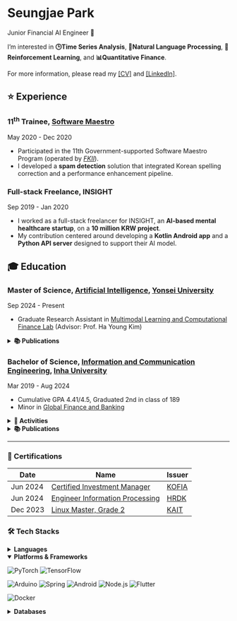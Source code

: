 # Seungjae Park

Junior Financial AI Engineer 🌱

I’m interested in **🕒Time Series Analysis**, **📖Natural Language Processing**, **🤖Reinforcement Learning**, and **📊Quantitative Finance**.

For more information, please read my [[CV]](https://Astro36.github.io/Astro36/CV_Park.pdf) and [[LinkedIn]](https://www.linkedin.com/in/seungjae-park/).

## ⭐ Experience

### 11<sup>th</sup> Trainee, [Software Maestro](https://www.swmaestro.org/sw/main/main.do)

May 2020 - Dec 2020

- Participated in the 11th Government-supported Software Maestro Program (operated by _[FKII](https://www.fkii.org/)_).
- I developed a **spam detection** solution that integrated Korean spelling correction and a performance enhancement pipeline.

### Full-stack Freelance, INSIGHT

Sep 2019 - Jan 2020

- I worked as a full-stack freelancer for INSIGHT, an **AI-based mental healthcare startup**, on a **10 million KRW project**.
- My contribution centered around developing a **Kotlin Android app** and a **Python API server** designed to support their AI model.

## 🎓 Education

### Master of Science, [Artificial Intelligence](https://ai.yonsei.ac.kr/), [Yonsei University](http://www.yonsei.ac.kr/)

Sep 2024 - Present

- Graduate Research Assistant in [Multimodal Learning and Computational Finance Lab](https://sites.google.com/view/mlcf/) (Advisor: Prof. Ha Young Kim)

<details>
<summary><b>📚 Publications</b></summary>
<br>

1. **Seungjae Park**, Hyukjae Kwon, Kisu Lee, Won-Yong Shin and Ha Young Kim, "[Multivariate Time Series Forecasting Reflecting Dynamic Variate Similarity and Temporal Information](https://www.dbpia.co.kr/journal/articleDetail?nodeId=NODE12132098)," in _Proceedings of the Symposium of the Korean Institute of Communications and Information Sciences_, vol. 86, Gangwon, South Korea, Feb. 2025, pp. 516-517.<br>🏷️ <kbd>Time Series Forecasting</kbd>
  
</details>

### Bachelor of Science, [Information and Communication Engineering](https://ice.inha.ac.kr/ice/index.do), [Inha University](http://www.inha.ac.kr/)

Mar 2019 - Aug 2024

- Cumulative GPA 4.41/4.5, Graduated 2nd in class of 189
- Minor in [Global Finance and Banking](https://gfiba.inha.ac.kr/gfiba/index.do)

<details>
<summary><b>🎉 Activities</b></summary>
<br>

| Date | Activity | Desciption |
| --- | --- | --- |
| Sep 2023 - Dec 2023 | [2023 Data Creator Camp](https://kbig.kr/portal/kbig/keybiz/creatorcamp/info.page) | _Big Data Training Hackathon: Food Image Classification Challenge, hosted by the [K­-ICT Big Data Center](https://kbig.kr/)_, **[Excellence Award]** |
| Mar 2023 - Jun 2024 | [‌Blue Chip Mutual Fund](https://inhabluechip.com/) | _Financial Market Research & Stock Investment Institute, Inha Univ._<br>• **Research Team Leader & Fund Manager**(Jan 2024 - Jun 2024), **[[Maximum managed assets](https://fund.inhabluechip.com/): 40M KRW]**<br>• Presented at in-house company analysis seminars, with recordings available on [YouTube](https://www.youtube.com/@bluechipmutualfund7790).<br>• Published a company analysis report and news articles in [Incheon Ilbo](https://www.incheonilbo.com/news/articleList.html?sc_sub_section_code=S2N28). |
| Mar 2019 - Aug 2024 | [int i](https://int-i.github.io/) | _Programming Study Group in Department of Information and Communication Engineering, Inha Univ._<br>• **Group Leader**(Jul 2023 - Mar 2024)<br>• Authored blog posts about programming for over 4 years, **[Total blog views: 240K, Monthly: 9K]** |
  
</details>

<details>
<summary><b>📚 Publications</b></summary>
  
##### AI/CS

1. **Seungjae Park** and Daeyoung Park, "[A Novel Stock Screening Approach using Large Language Models and Correlation-Aware Retrieval](https://eee.inha.ac.kr/bbs/eee/3919/122977/download.do)," presented at the _Capstone Design in ICT (Capstone Project)_, Inha Univ., Incheon, South Korea, Jun. 2024.<br>🏷️ <kbd>Large Language Model</kbd> <kbd>Information Retrieval</kbd> <kbd>Portfolio Optimization</kbd>
1. **Seungjae Park** et al., _[int i Study Blog](https://int-i.github.io/)_, Jan. 2020 - Mar. 2024.<br>🏷️ <kbd>Learning Blog</kbd> <kbd>Computer Science</kbd> <kbd>Quantitative Finance</kbd>

##### Business News

1. **Seungjae Park**, "[[특징주] ESR켄달스퀘어리츠(365550), 국내 최대 물류 전문 리츠…18개 센터 기초자산](https://www.incheonilbo.com/news/articleView.html?idxno=1230557)," _Incheon Ilbo_, Jan. 2024.
1. **Seungjae Park**, "[[특징주] 한국항공우주(047810), 위성 넘어 우주로…하늘길 기술 역량 확장](https://www.incheonilbo.com/news/articleView.html?idxno=1216780)," _Incheon Ilbo_, Oct. 2023.

</details>

---

### 📑 Certifications

| Date | Name | Issuer |
| --- | --- | --- |
| Jun 2024 | [Certified Investment Manager](https://license.kofia.or.kr/examInfo/examInfo.do) | [KOFIA](https://www.kofia.or.kr/) |
| Jun 2024 | [Engineer Information Processing](https://www.q-net.or.kr/crf005.do?id=crf00503&jmCd=1320) | [HRDK](https://www.hrdkorea.or.kr/) |
| Dec 2023 | [Linux Master, Grade 2](https://www.pqi.or.kr/inf/qul/infQulBasDetail.do?qulId=433) | [KAIT](https://www.ihd.or.kr/) |

### 🛠 Tech Stacks

<details>
<summary><b>Languages</b></summary>

![Python](https://img.shields.io/badge/Python-3776AB?style=flat-square&logo=python&logoColor=white)
![C++](https://img.shields.io/badge/C++-00599C?style=flat-square&logo=c%2B%2B&logoColor=white)
![Java](https://img.shields.io/badge/Java-ED8B00?style=flat-square&logo=openjdk&logoColor=white)
![Kotlin](https://img.shields.io/badge/Kotlin-7F52FF?style=flat-square&logo=kotlin&logoColor=white)
![JavaScript](https://img.shields.io/badge/JavaScript-F7DF1E?style=flat-square&logo=javascript&logoColor=black)
![TypeScript](https://img.shields.io/badge/TypeScript-3178C6?style=flat-square&logo=typescript&logoColor=white)
![Rust](https://img.shields.io/badge/Rust-000000?style=flat-square&logo=rust&logoColor=white)
![Dart](https://img.shields.io/badge/Dart-0175C2?style=flat-square&logo=dart&logoColor=white)

</details>

<details open>
<summary><b>Platforms & Frameworks</b></summary>

![PyTorch](https://img.shields.io/badge/PyTorch-EE4C2C?style=flat-square&logo=pytorch&logoColor=white)
![TensorFlow](https://img.shields.io/badge/TensorFlow-FF6F00?style=flat-square&logo=tensorflow&logoColor=white)

![Arduino](https://img.shields.io/badge/Arduino-00878F?style=flat-square&logo=arduino&logoColor=white)
![Spring](https://img.shields.io/badge/Spring-6DB33F?style=flat-square&logo=spring&logoColor=white)
![Android](https://img.shields.io/badge/Android-3DDC84?style=flat-square&logo=android&logoColor=white)
![Node.js](https://img.shields.io/badge/Node.js-339933?style=flat-square&logo=node.js&logoColor=white)
![Flutter](https://img.shields.io/badge/Flutter-02569B?style=flat-square&logo=flutter&logoColor=white)

![Docker](https://img.shields.io/badge/Docker-2496ED?style=flat-square&logo=docker&logoColor=white)

</details>

<details>
<summary><b>Databases</b></summary>

![MySQL](https://img.shields.io/badge/MySQL-4479A1?style=flat-square&logo=mysql&logoColor=white)
![PostgreSQL](https://img.shields.io/badge/PostgreSQL-4169E1?style=flat-square&logo=postgresql&logoColor=white)

</details>
